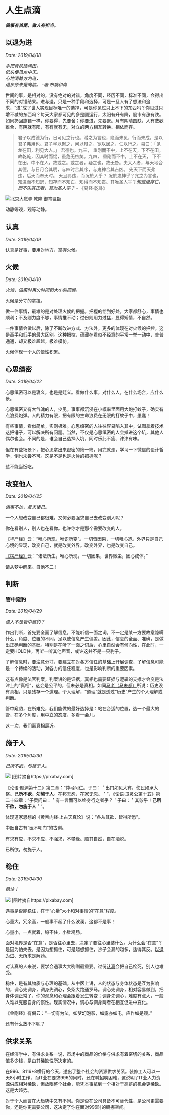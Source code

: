 # 人生点滴

***做事有首尾，做人有担当。***

## 以退为进
*Date: 2019/04/18*

*手把青秧插满田，*  
*低头便见水中天。*  
*心地清静方为道，*  
*退步原来是向前。 -唐·布袋和尚*

世间的事，是相对的，没有绝对的对错，角度不同，经历不同，标准不同，会得出不同的对错结果。进与退，只是一种手段和选择，可是一旦人有了想法和追求，“进”成了世人实现目标唯一的选择，可是你见过只上不下的东西吗？你见过只增不减的东西吗？每天大家都可见的多是圆运行，太阳有升有降，股市有涨有跌。如同扔回旋镖一样，你要得，先要舍；你要进，先要退。月有阴晴圆缺，人有悲歡離合，有阴就有阳，有有就有无，对立的两方相互转换、相依而存。

>君子以成德为行，日可见之行也。潜之为言也，隐而未见，行而未成，是以君子弗用也。君子学以聚之，问以辩之，宽以居之，仁以行之。易曰：「见龙在田，利见大人。」 君德也。九三， 重刚而不中，上不在天，下不在田。 故乾乾，因其时而惕，虽危无咎矣。九四， 重刚而不中，上不在天， 下不在田，中不在人，故或之。或之者，疑之也，故无咎。夫大人者，与天地合其德，与日月合其明，与四时合其序，与鬼神合其吉凶。 先天下而天弗违，后天而奉天时。 天且弗违，而况於人乎？ 况於鬼神乎？亢之为言也，知进而不知退，知存而不知亡，知得而不知丧。其唯圣人乎？***知进退存亡，而不失其正者，其为圣人乎？*** - 《易经·乾卦》

![](../assets/images/动静等观.jpg "北京大觉寺·乾隆·御笔匾额")

动静等观，观等动静。

## 认真
*Date: 2019/04/19*

认真是好事，要用对地方，掌握[火候](#火候)。

## 火候
*Date: 2019/04/19*

*火候，做菜时用火时间和大小的把握。*

火候是分寸的拿捏。

做一件事情，最难的是对处理火候的把握。把握的恰到好处，大家都舒心，事情也顺利；不及则力度不够，事情推不动；过份则用力过猛，显得矫情，不自然。

一件事情会做以后，除了不断改进方式、方法外，更多的体现在对火候的把控。这是高手和低手的最大区别。这种把控，蕴藏在看似不经意的平常一举一动中，普普通通，却又极难超越，极难模仿。

火候体现一个人的悟性积累。

## 心思缜密
*Date: 2019/04/22*

心思缜密可以是褒义，也是是贬义。看做什么事，对什么人，在什么场合，应什么景。

心思缜密又有大气魄的人，少见。事事都沉浸在小概率里面用大炮打蚊子，确实有点浪费炮弹。人的精力有限，把有限的生命浪费在无限的打蚊子中，愚蠢！

有些事情，看似简单，实则极难。心思缜密的人往往容易陷入其中，试图拿着技术这把锤子，可以解决所有问题。当然，不仅是心思缜密的人会掉进这个坑，其他人偶尔也会。不同的是，谁会自己选择入坑，同时乐此不疲、津津有味。

但在有些场景下，把心思拿出来密密的筛一筛，用完就走，学习一下微信的设计哲学，倒也未尝不可。这是不是也是[火候](#火候)的把握呢？

盐不能当饭吃。

## 改变他人
*Date: 2019/04/25*

*诸事不达，反求诸己。*

一个人想改变自己都很难，又何必要强求自己去改变别人呢？

你在看别人，别人也在看你。也许你才是那个需要改变的人。

[《华严经》](http://www.drbachinese.org/online_reading/sutra_explanation/Ava/contents.htm)云：[“唯心所现，唯识所变”](http://blog.sina.com.cn/s/blog_600d8ea40102vgnj.html)。一切皆因果，一切唯心造。外界只是自己心境的显现，改变自己，就是改变外界。改变外界，也是改变自己。

[《楞严经》](http://www.drbachinese.org/online_reading_simplified/sutra_explanation/Shu/ShuSutra.htm)云：“诸法所生，唯心所现，一切因果，世界微尘，因心成体。”

请从梦中醒来。自他不二！

## 判断

### 管中窥豹
*Date: 2019/04/29*

*谁人不是管中窥豹？*

作出判断，首先要全面了解信息，不能听信一面之词。不一定是某一方要故意隐瞒什么，角度、位置的不同，足以使信息产生偏差。因此，信息的全面、准确，是做出正确判断的基础。特别是在听了一面之词后，心里自然会有倾向性，在此时，一定要HOLD住，再听一听其他声音，或许这并不是一只豹子。

了解信息时，要注意分寸，要建立在对各方信任的基础上开展调查，了解信息可能是一个持续的活动，对各方的信任程度，也是影响判断的重要因素。

这有点像是法官判案，判案讲的是证据，真相也需要证据与逻辑的支撑才会变是法津上的“真相”，这会是公平的，但未必是真相。如同[马老（马未都）](https://zh.wikipedia.org/wiki/馬未都)所说：历史没有真相，只是残存一个道理。个人理解，“道理”就是透过“历史”产生的个人理解或判断。

管中窥豹，在所难免，我们能做的最好选择是：站在合适的位置，选一个最大的管，在多个角度，用中立的态度，多看一会儿。

这一次，我们离真相最近。

## 施于人
*Date: 2019/04/30*

*己所不欲，勿施于人。*

![](../assets/images/helpme.jpg)
[图片摘自https://pixabay.com]

《论语·颜渊第十二》第二章：“仲弓问仁。子曰：＇出门如见大宾，使民如承大祭。**己所不欲，勿施于人**。在邦无怨，在家无怨。＇”，《论语·卫灵公第十五》第二十四章：“子贡问曰：＇有一言而可以终身行之者乎？＇子曰：＇其恕乎！**己所不欲，勿施于人**＇”。

体现道家思想的《黄帝内经·上古天真论》说：“各从其欲，皆得所愿”。

中医自古有“医不叩门”的古训。

有求有应，不求不应，不强求，不攀缘。顺其自然，自在洒脱。

已所欲，勿施于人。

## 稳住
*Date: 2019/04/30*

*稳住！*

![](../assets/images/fo01.jpg)
[图片摘自https://pixabay.com]

遇事是否能稳住，在于“心量”大小和对事情的“在意”程度。

心量大，冗余高，一般事不起了什么波澜，这都不是事！

心量小，一点就着，稳不住，小肚鸡肠。

面对境界是否“在意”，是否往心里去，决定了要往心里装什么。为什么会“在意”？是因为怕失去，是因为想抓住，可是越想抓住，沙子会漏的越多，适得其反。[以退为进](#以退为进)、无所求是解药。

对认真的人来说，要学会遇事大大咧咧最重要。过份[认真](#认真)会把自己栓死，别人也难受。

稳住，是有其物质与心理的基础。从中医上讲，人的状态与身体状态是互为影响的，调心先调身，调身先调心，条条大路通罗马。调心先调身，相对容易做到，把身体调正常了，你的观念和心理会跟着发生转变；调身先调心，难度有点大，一般人难以克服自身的惯性。现实情况中，调心与调身两者在相互促进中变化。

《金刚经》有偈云：“一切有为法，如梦幻泡影，如露亦如电，应作如是观。”

还有什么放不下呢？

## 供求关系

在经济学中，有供求关系一说，市场中的商品的价格与供求有着密切的关系，商品值多少钱，是由其稀缺性所决定的。

在996、8116+8横行的今天，透出了整个社会的资源供求关系。装修工人可以一天8小时工作，而IT业在要求996的同时，还在喊招聘困难，这说明了IT业人力资源供应相对稀缺，但放眼整个社会，能凭本事拿到一个相对于高薪的机会更稀缺。这是大趋势。

对于个人而言在大趋势中又有不同。你是否在公司具备不可替代性，是公司更需要你，还是你更需要公司，这决定了你在面对996时的腾挪空间。
